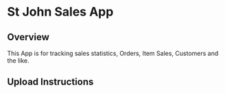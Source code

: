 # St John Sales App

## Overview

This App is for tracking sales statistics, Orders, Item Sales, Customers and the like.

## Upload Instructions